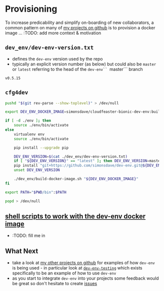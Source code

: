 # Provisioning

To increase predicability and simplify on-boarding of new
collaborators, a common pattern on many of
[my projects on github](https://github.com/simonsdave)
is to provision a docker image ... :TODO: add more context & motivation

## ```dev_env/dev-env-version.txt```

* defines the ```dev-env``` version used by the repo
* typically an explicit version number (as below) but could also
be ```master``` or ```latest``` referring to the head of the ```dev-env`` ```master``` branch

```
v0.5.15
```

## ```cfg4dev```

```bash
pushd "$(git rev-parse --show-toplevel)" > /dev/null

export DEV_ENV_DOCKER_IMAGE=simonsdave/cloudfeaster-bionic-dev-env:build

if [ -d ./env ]; then
    source ./env/bin/activate
else
    virtualenv env
    source ./env/bin/activate

    pip install --upgrade pip

    DEV_ENV_VERSION=$(cat ./dev_env/dev-env-version.txt)
    if [ "${DEV_ENV_VERSION}" == "latest" ]; then DEV_ENV_VERSION=master; fi
    pip install "git+https://github.com/simonsdave/dev-env.git@${DEV_ENV_VERSION}"
    unset DEV_ENV_VERSION

    ./dev_env/build-docker-image.sh "${DEV_ENV_DOCKER_IMAGE}"
fi

export PATH="$PWD/bin":$PATH

popd > /dev/null
```

## [shell scripts to work with the dev-env docker image](https://github.com/simonsdave/dev-env/tree/master/bin)

* :TODO: fill me in

## What Next

* take a look at [my other projects on github](https://github.com/simonsdave)
for examples of how ```dev-env``` is being used - in particular look at [```dev-env-testing```](https://github.com/simonsdave/dev-env-testing)
which exists specifically to be an example of how to use ```dev-env```
* as you start to integrate ```dev-env``` into your projects
some feedback would be great so don't hesitate to create [issues](../../../issues)

